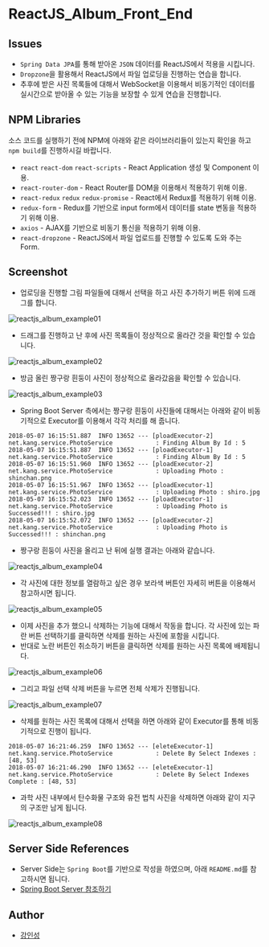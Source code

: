 # ReactJS_Album_Front_End
## Issues
- `Spring Data JPA`를 통해 받아온 `JSON` 데이터를 ReactJS에서 적용을 시킵니다.
- `Dropzone`을 활용해서 ReactJS에서 파일 업로딩을 진행하는 연습을 합니다.
- 추후에 받은 사진 목록들에 대해서 WebSocket을 이용해서 비동기적인 데이터를 실시간으로 받아올 수 있는 기능을 보장할 수 있게 연습을 진행합니다.
## NPM Libraries
소스 코드를 실행하기 전에 NPM에 아래와 같은 라이브러리들이 있는지 확인을 하고 `npm build`를 진행하시길 바랍니다.
- `react`  `react-dom`  `react-scripts` - React Application 생성 및 Component 이용.
- `react-router-dom` - React Router를 DOM을 이용해서 적용하기 위해 이용.
- `react-redux`  `redux`  `redux-promise` - React에서 Redux를 적용하기 위해 이용.
- `redux-form` - Redux를 기반으로 input form에서 데이터를 state 변동을 적용하기 위해 이용.
- `axios` - AJAX를 기반으로 비동기 통신을 적용하기 위해 이용.
- `react-dropzone` - ReactJS에서 파일 업로드를 진행할 수 있도록 도와 주는 Form.
## Screenshot
- 업로딩을 진행할 그림 파일들에 대해서 선택을 하고 사진 추가하기 버튼 위에 드래그를 합니다. 

![reactjs_album_example01](/public/img/reactjs_album_example01.png "reactjs_album_example01")

- 드래그를 진행하고 난 후에 사진 목록들이 정상적으로 올라간 것을 확인할 수 있습니다.

![reactjs_album_example02](/public/img/reactjs_album_example02.png "reactjs_album_example02")

- 방금 올린 짱구랑 흰둥이 사진이 정상적으로 올라갔음을 확인할 수 있습니다.

![reactjs_album_example03](/public/img/reactjs_album_example03.png "reactjs_album_example03")

- Spring Boot Server 측에서는 짱구랑 흰둥이 사진들에 대해서는 아래와 같이 비동기적으로 Executor를 이용해서 각각 처리를 해 줍니다.

```
2018-05-07 16:15:51.887  INFO 13652 --- [ploadExecutor-2] net.kang.service.PhotoService            : Finding Album By Id : 5
2018-05-07 16:15:51.887  INFO 13652 --- [ploadExecutor-1] net.kang.service.PhotoService            : Finding Album By Id : 5
2018-05-07 16:15:51.960  INFO 13652 --- [ploadExecutor-2] net.kang.service.PhotoService            : Uploading Photo : shinchan.png
2018-05-07 16:15:51.967  INFO 13652 --- [ploadExecutor-1] net.kang.service.PhotoService            : Uploading Photo : shiro.jpg
2018-05-07 16:15:52.023  INFO 13652 --- [ploadExecutor-1] net.kang.service.PhotoService            : Uploading Photo is Successed!!! : shiro.jpg
2018-05-07 16:15:52.072  INFO 13652 --- [ploadExecutor-2] net.kang.service.PhotoService            : Uploading Photo is Successed!!! : shinchan.png
```

- 짱구랑 흰둥이 사진을 올리고 난 뒤에 실행 결과는 아래와 같습니다.

![reactjs_album_example04](/public/img/reactjs_album_example04.png "reactjs_album_example04")

- 각 사진에 대한 정보를 열람하고 싶은 경우 보라색 버튼인 자세히 버튼을 이용해서 참고하시면 됩니다.

![reactjs_album_example05](/public/img/reactjs_album_example05.png "reactjs_album_example05")

- 이제 사진을 추가 했으니 삭제하는 기능에 대해서 작동을 합니다. 각 사진에 있는 파란 버튼 선택하기를 클릭하면 삭제를 원하는 사진에 포함을 시킵니다.
- 반대로 노란 버튼인 취소하기 버튼을 클릭하면 삭제를 원하는 사진 목록에 배제됩니다.

![reactjs_album_example06](/public/img/reactjs_album_example06.png "reactjs_album_example06")

- 그리고 파일 선택 삭제 버튼을 누르면 전체 삭제가 진행됩니다.

![reactjs_album_example07](/public/img/reactjs_album_example07.png "reactjs_album_example07")

- 삭제를 원하는 사진 목록에 대해서 선택을 하면 아래와 같이 Executor를 통해 비동기적으로 진행이 됩니다.
```
2018-05-07 16:21:46.259  INFO 13652 --- [eleteExecutor-1] net.kang.service.PhotoService            : Delete By Select Indexes : [48, 53]
2018-05-07 16:21:46.290  INFO 13652 --- [eleteExecutor-1] net.kang.service.PhotoService            : Delete By Select Indexes Complete : [48, 53]
```

- 과학 사진 내부에서 탄수화물 구조와 유전 법칙 사진을 삭제하면 아래와 같이 지구의 구조만 남게 됩니다.

![reactjs_album_example08](/public/img/reactjs_album_example08.png "reactjs_album_example08")

## Server Side References
- Server Side는 `Spring Boot`를 기반으로 작성을 하였으며, 아래 `README.md`를 참고하시면 됩니다.
- [Spring Boot Server 참조하기](https://github.com/tails5555/ReactJS_Album_Back_End)
## Author
- [강인성](https://github.com/tails5555)